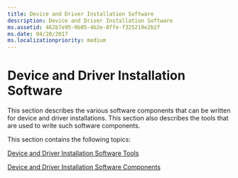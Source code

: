 ```yaml
---
title: Device and Driver Installation Software
description: Device and Driver Installation Software
ms.assetid: 462b7e95-9b05-4b2e-8ffe-f325219e2b2f
ms.date: 04/20/2017
ms.localizationpriority: medium
---
```


# Device and Driver Installation Software


This section describes the various software components that can be written for device and driver installations. This section also describes the tools that are used to write such software components.

This section contains the following topics:

[Device and Driver Installation Software Tools](device-and-driver-installation-software-tools.md)

[Device and Driver Installation Software Components](device-and-driver-installation-software-components.md)

 

 





